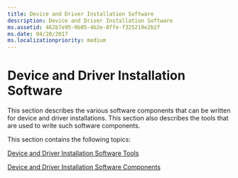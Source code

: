 ```yaml
---
title: Device and Driver Installation Software
description: Device and Driver Installation Software
ms.assetid: 462b7e95-9b05-4b2e-8ffe-f325219e2b2f
ms.date: 04/20/2017
ms.localizationpriority: medium
---
```


# Device and Driver Installation Software


This section describes the various software components that can be written for device and driver installations. This section also describes the tools that are used to write such software components.

This section contains the following topics:

[Device and Driver Installation Software Tools](device-and-driver-installation-software-tools.md)

[Device and Driver Installation Software Components](device-and-driver-installation-software-components.md)

 

 





